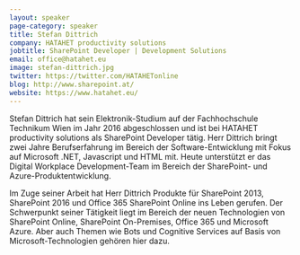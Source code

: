 ```yaml
---
layout: speaker
page-category: speaker
title: Stefan Dittrich
company: HATAHET productivity solutions
jobtitle: SharePoint Developer | Development Solutions
email: office@hatahet.eu
image: stefan-dittrich.jpg
twitter: https://twitter.com/HATAHETonline
blog: http://www.sharepoint.at/
website: https://www.hatahet.eu/
---
```


Stefan Dittrich hat sein Elektronik-Studium auf der Fachhochschule Technikum Wien im Jahr 2016 abgeschlossen und ist bei HATAHET productivity solutions als SharePoint Developer tätig. Herr Dittrich bringt zwei Jahre Berufserfahrung im Bereich der Software-Entwicklung mit Fokus auf Microsoft .NET, Javascript und HTML mit. Heute unterstützt er das Digital Workplace Development-Team im Bereich der SharePoint- und Azure-Produktentwicklung.

Im Zuge seiner Arbeit hat Herr Dittrich Produkte für SharePoint 2013, SharePoint 2016 und Office 365 SharePoint Online ins Leben gerufen. Der Schwerpunkt seiner Tätigkeit liegt im Bereich der neuen Technologien von SharePoint Online, SharePoint On-Premises, Office 365 und Microsoft Azure. Aber auch Themen wie Bots und Cognitive Services auf Basis von Microsoft-Technologien gehören hier dazu.
